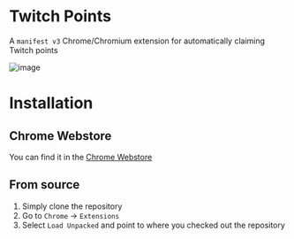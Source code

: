 # Twitch Points
A `manifest v3` Chrome/Chromium extension for automatically claiming Twitch points

![image](https://github.com/user-attachments/assets/8fc69dc6-2549-41dd-aa7b-4f7eff659312)


# Installation

## Chrome Webstore
You can find it in the [Chrome Webstore](https://chromewebstore.google.com/detail/twitch-points/kaodlfjeiddkmfbijfghhpffhenppmcf)

## From source
1. Simply clone the repository
2. Go to `Chrome` -> `Extensions`
3. Select `Load Unpacked` and point to where you checked out the repository


